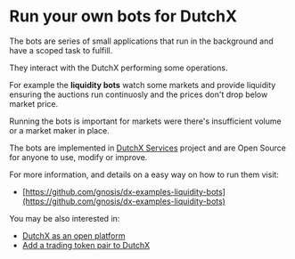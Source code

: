 # Run your own bots for DutchX
The bots are series of small applications that run in the background and have a 
scoped task to fulfill. 

They interact with the DutchX performing some operations.

For example the **liquidity bots** watch some markets and provide liquidity ensuring
the auctions run continuosly and the prices don't drop below market price.

Running the bots is important for markets were there's insufficient volume or a
market maker in place.

The bots are implemented in 
[DutchX Services](https://github.com/gnosis/dx-services) project and are Open 
Source for anyone to use, modify or improve.

For more information, and details on a easy way on how to run them visit:
* [https://github.com/gnosis/dx-examples-liquidity-bots](https://github.com/gnosis/dx-examples-liquidity-bots)

You may be also interested in:
* [DutchX as an open platform](./dutchx-as-an-open-platform.html)
* [Add a trading token pair to DutchX](./add-token-pair.html)